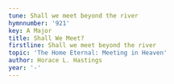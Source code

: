 ```yaml
---
tune: Shall we meet beyond the river
hymnnumber: '921'
key: A Major
title: Shall We Meet?
firstline: Shall we meet beyond the river
topic: 'The Home Eternal: Meeting in Heaven'
author: Horace L. Hastings
year: '-'
---
```

